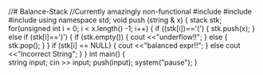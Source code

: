 //# Balance-Stack
//Currently amazingly non-functional
#include <iostream>
#include <stack>
#include <string>
using namespace std;
void push (string & x)
{
stack <char> stk;
for(unsigned int i = 0; i < x.length() -1; i++)
{
if ((stk[i])=='(')
{
	stk.push(x);
}
else if (stk[i]==')')
{
	if (stk.empty())
	{
		cout <<"underflow!!";
	}
	else
	{
		stk.pop();
	}
}
if (stk[i] == NULL)
{
	cout <<"balanced expr!!";
}
else 
    cout <<"Incorrect String";
}
}
int main()
{	
string input;
cin >> input;
push(input);
system("pause");
}
